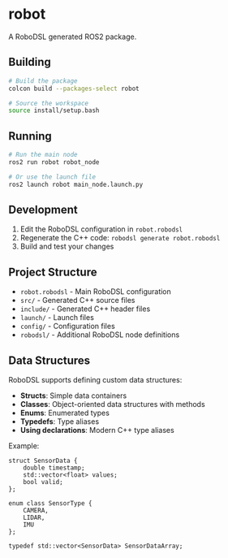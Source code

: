# robot

A RoboDSL generated ROS2 package.

## Building

```bash
# Build the package
colcon build --packages-select robot

# Source the workspace
source install/setup.bash
```

## Running

```bash
# Run the main node
ros2 run robot robot_node

# Or use the launch file
ros2 launch robot main_node.launch.py
```

## Development

1. Edit the RoboDSL configuration in `robot.robodsl`
2. Regenerate the C++ code: `robodsl generate robot.robodsl`
3. Build and test your changes

## Project Structure

- `robot.robodsl` - Main RoboDSL configuration
- `src/` - Generated C++ source files
- `include/` - Generated C++ header files
- `launch/` - Launch files
- `config/` - Configuration files
- `robodsl/` - Additional RoboDSL node definitions

## Data Structures

RoboDSL supports defining custom data structures:
- **Structs**: Simple data containers
- **Classes**: Object-oriented data structures with methods
- **Enums**: Enumerated types
- **Typedefs**: Type aliases
- **Using declarations**: Modern C++ type aliases

Example:
```robodsl
struct SensorData {
    double timestamp;
    std::vector<float> values;
    bool valid;
};

enum class SensorType {
    CAMERA,
    LIDAR,
    IMU
};

typedef std::vector<SensorData> SensorDataArray;
```
